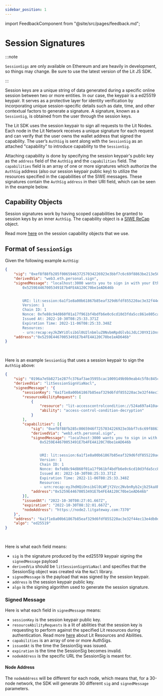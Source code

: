 ```yaml
---
sidebar_position: 1
---
```


import FeedbackComponent from "@site/src/pages/feedback.md";

# Session Signatures

:::note

`SessionSigs` are only available on Ethereum and are heavily in development, so things may change. Be sure to use the latest version of the Lit JS SDK.

:::

Session keys are a unique string of data generated during a specific online session between two or more entities. In our case, the keypair is a ed25519 keypair. It serves as a protective layer for identity verification by incorporating unique session-specific details such as date, time, and other contextual factors to generate a signature. A signature, known as a `SessionSig`, is obtained from the user through the session keys.

The Lit SDK uses the session keypair to sign all requests to the Lit Nodes. Each node in the Lit Network receives a unique signature for each request and can verify that the user owns the wallet address that signed the capability. The user’s `AuthSig` is sent along with the `SessionSig` as an attached "capability" to introduce capability to the `SessionSig`.

Attaching capability is done by specifying the session keypair's public key as the `address` field of the `AuthSig` and the `capabilities` field. The `capabilities` field is an array of one or more signatures which authorize the `AuthSig` address (also our session keypair public key) to utilize the resources specified in the capabilities of the SIWE messages. These signatures contain the `AuthSig` `address` in their URI field, which can be seen in the example below.


## Capability Objects

Session signatures work by having scoped capabilities be granted to session keys by an inner `AuthSig`. The capability object is a [SIWE ReCap](https://eips.ethereum.org/EIPS/eip-5573) object.

Read more [here](capability-objects) on the session capability objects that we use.

## Format of `SessionSigs`

Given the following example `AuthSig`:

```json
{
    "sig": "0xef8f88fb285f006594637257034226923e3bbf7c6c69f8863be213e50a1c1d7f18124eefdc595b4f50a0e242e8e132c5078dc3c52bda55376ba314e08da862e21a",
    "derivedVia": "web3.eth.personal.sign",
    "signedMessage": "localhost:3000 wants you to sign in with your Ethereum account:
        0x5259E44670053491E7b4FE4A120C70be1eAD646b


        URI: lit:session:6a1f1e8a00b61867b85eaf329d6fdf855220ac3e32f44ec13e4db0dd303dea6a
        Version: 1
        Chain ID: 1
        Nonce: 0xfe88c94d860f01a17f961bf4bdfb6e0c6cd10d3fda5cc861e805ca1240c58553
        Issued At: 2022-10-30T08:25:33.371Z
        Expiration Time: 2022-11-06T08:25:33.348Z
        Resources:
        - urn:recap:eyJkZWYiOlsibGl0U2lnbmluZ0NvbmRpdGlvbiJdLCJ0YXIiOnsicmVzb3VyY2VJZCI6WyJsaXRFbmNyeXB0aW9uQ29uZGl0aW9uIl19fQ==",
    "address":"0x5259E44670053491E7b4FE4A120C70be1eAD646b"
}
```

<br/>

Here is an example `SessionSig` that uses a session keypair to sign the `AuthSig` above:

```json
{
    "sig": "0196a7e5b8271e287fc376af3ae35955cac1009149b9b9eab4c5f8c845ca20658f937a42b7c03a8884573b801de1c36f9fa8a6d2f3ba432dc4326443c114c40c",
    "derivedVia": "litSessionSignViaNacl",
    "signedMessage": '{
        "sessionKey": "6a1f1e8a00b61867b85eaf329d6fdf855220ac3e32f44ec13e4db0dd303dea6a",
        "resourceAbilityRequest": [
            {
                "resource": "lit-accesscontrolcondition://524a697a410a417fb95a9f52d57cba5fa7c87b3acd3b408cf14560fa52691251",
                "ability": "access-control-condition-decryption"
            }
        ],
        "capabilities": [{
            "sig": "0xef8f88fb285c0065946f7257034226923e3bbf7c6c69f8863be213e50a1c1d7f18124eefdc595b4f50a0e242e8e132c5078dc3c52bda55376ba314e08da862e21a",
            "derivedVia": "web3.eth.personal.sign",
            "signedMessage": "localhost:3000 wants you to sign in with your Ethereum account:
                0x5259E44670053491E7b4FE4A120C70be1eAD646b


                URI: lit:session:6a1f1e8a00b61867b85eaf329d6fdf855220ac3e32f44ec13e4db0dd303dea6a
                Version: 1
                Chain ID: 1
                Nonce: 0xfe88c94d860f01a17f961bf4bdfb6e0c6cd10d3fda5cc861e805ca1240c58553
                Issued At: 2022-10-30T08:25:33.371Z
                Expiration Time: 2022-11-06T08:25:33.348Z
                Resources:
                - urn:recap:eyJhdHQiOnsibGl0LWFjY2Vzc2NvbnRyb2xjb25kaXRpb246Ly81MjRhNjk3YTQxMGE0MTdmYjk1YTlmNTJkNTdjYmE1ZmE3Yzg3YjNhY2QzYjQwOGNmMTQ1NjBmYTUyNjkxMjUxIjp7IiovKiI6W3t9XX19LCJwcmYiOltdfQo=",
            "address":"0x5259E44670053491E7b4FE4A120C70be1eAD646b"
        }],
        "issuedAt": "2022-10-30T08:27:01.667Z",
        "expiration": "2022-10-30T08:32:01.667Z",
        "nodeAddress": "https://node2.litgateway.com:7370"
    }',
    "address": "6a1f1e8a00b61867b85eaf329d6fdf855220ac3e32f44ec13e4db0dd303dea6a",
    "algo": "ed25519"
}
```

<br/>

Here is what each field means:

- `sig` is the signature produced by the ed25519 keypair signing the `signedMessage` payload
- `derivedVia` should be `litSessionSignViaNacl` and specifies that the SessionSig object was created via the `NaCl` library.
- `signedMessage` is the payload that was signed by the session keypair.
- `address` is the session keypair public key.
- `algo` is the signing algorithm used to generate the session signature.

### Signed Message

Here is what each field in `signedMessage` means:

- `sessionKey` is the session keypair public key.
- `resourceAbilityRequests` is a lit of abilities that the session key is requesting to perform against the specified Lit resources during authentication. Read more [here](resources-and-abilities) about Lit Resources and Abilities.
- `capabilities` is an array of one or more AuthSigs.
- `issuedAt` is the time the SessionSig was issued.
- `expiration` is the time the SessionSig becomes invalid.
- `nodeAddress` is the specific URL the SessionSig is meant for.

#### Node Address

The `nodeAddress` will be different for each node, which means that, for a 30-node network, the SDK will generate 30 different `sig` and `signedMessage` parameters.

<FeedbackComponent/>

